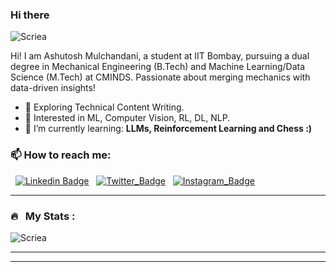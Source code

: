 ### Hi there

<p align="left"> <img src="https://komarev.com/ghpvc/?username=Scriea&label=Profile%20views&color=0e75b6&style=flat" alt="Scriea" /> </p>

Hi! I am Ashutosh Mulchandani, a student at IIT Bombay, pursuing a dual degree in Mechanical Engineering (B.Tech) and Machine Learning/Data Science (M.Tech) at CMINDS. Passionate about merging mechanics with data-driven insights!

- 🌱 Exploring Technical Content Writing.
- 🌱 Interested in ML, Computer Vision, RL, DL, NLP.
- 🌱 I’m currently learning: **LLMs, Reinforcement Learning and Chess :)**


### 📫 How to reach me: 
&nbsp; [![Linkedin Badge](https://img.shields.io/badge/-Ashutosh-blue?style=flat&logo=Linkedin&logoColor=white)](https://www.linkedin.com/in/ashutoshmulchandani)
&nbsp; [![Twitter_Badge](https://img.shields.io/badge/-Ashutosh-blue?style=flat&logo=Twitter&logoColor=white)](https://twitter.com/Screa__)
&nbsp; [![Instagram_Badge](https://img.shields.io/badge/-Ashutosh-blue?style=flat&logo=Instagram&logoColor=white)](https://www.instagram.com/ashu_1470/)

---

<!--
**Scriea/Scriea** is a ✨ _special_ ✨ repository because its `README.md` (this file) appears on your GitHub profile.

Here are some ideas to get you started:

- 🔭 I’m currently working on ...
- 🌱 I’m currently learning ...
- 👯 I’m looking to collaborate on ...
- 🤔 I’m looking for help with ...
- 💬 Ask me about ...
- 📫 How to reach me: ...
- 😄 Pronouns: ...
- ⚡ Fun fact: ...
-->

### 🔥 &nbsp; My Stats :

<p align="left"> <img src="https://github-readme-stats.vercel.app/api?username=Scriea&show_icons=true&theme=gotham" alt="Scriea" />

---

<!--
[![GitHub Streak](http://github-readme-streak-stats.herokuapp.com?user=Scriea&theme=dark&background=000000)](https://git.io/streak-stats)

[![Top Langs](https://github-readme-stats.vercel.app/api/top-langs/?username=Scriea&layout=compact&theme=vision-friendly-dark)](https://github.com/anuraghazra/github-readme-stats)
-->
---
